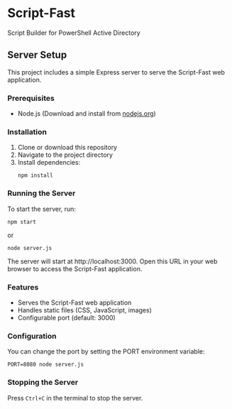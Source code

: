 # Script-Fast
Script Builder for PowerShell Active Directory

## Server Setup

This project includes a simple Express server to serve the Script-Fast web application.

### Prerequisites

- Node.js (Download and install from [nodejs.org](https://nodejs.org/))

### Installation

1. Clone or download this repository
2. Navigate to the project directory
3. Install dependencies:
   ```
   npm install
   ```

### Running the Server

To start the server, run:
```
npm start
```
or
```
node server.js
```

The server will start at http://localhost:3000. Open this URL in your web browser to access the Script-Fast application.

### Features

- Serves the Script-Fast web application
- Handles static files (CSS, JavaScript, images)
- Configurable port (default: 3000)

### Configuration

You can change the port by setting the PORT environment variable:
```
PORT=8080 node server.js
```

### Stopping the Server

Press `Ctrl+C` in the terminal to stop the server.
